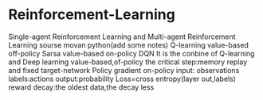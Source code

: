 # Reinforcement-Learning
Single-agent Reinforcement Learning and Multi-agent Reinforcement Learning
sourse movan python(add some notes)
<h>Q-learning</h> 
  value-based
off-policy
Sarsa
value-based
on-policy
DQN
It is the conbine of Q-learning and Deep learning 
value-based,of-policy
the critical step:memory replay and fixed target-network
Policy gradient 
on-policy
input: observations  labels:actions   output:probability
Loss=cross entropy(layer out,labels)
reward decay:the oldest data,the decay less
